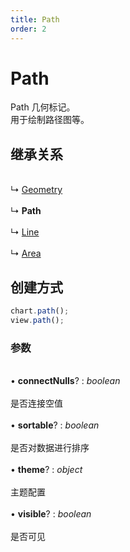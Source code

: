 ```yaml
---
title: Path
order: 2
---
```


# Path

Path 几何标记。<br />用于绘制路径图等。<br />

<a name="47c96d01"></a>

## 继承关系

<br />↳ [Geometry](geometry)<br />
<br />↳ **Path**<br />
<br />↳ [Line](line)<br />
<br />↳ [Area](area)<br />

<a name="d3474432"></a>

## 创建方式

```typescript
chart.path();
view.path();
```

<a name="3d0a2df9"></a>

### 参数

<br />• **connectNulls**? : _boolean_<br />
<br />是否连接空值<br />
<br />• **sortable**? : _boolean_<br />
<br />是否对数据进行排序<br />
<br />• **theme**? : _object_<br />
<br />主题配置<br />
<br />• **visible**? : _boolean_<br />
<br />是否可见
